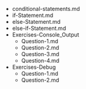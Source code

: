 - conditional-statements.md
- if-Statement.md
- else-Statement.md
- else-if-Statement.md
- Exercises-Console_Output
    - Question-1.md
    - Question-2.md
    - Question-3.md
    - Question-4.md
- Exercises-Debug
    - Question-1.md
    - Question-2.md
